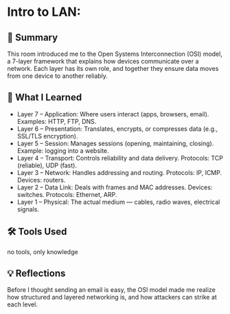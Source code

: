 # Intro to LAN:

## 📘 Summary
This room introduced me to the Open Systems Interconnection (OSI) model, a 7-layer framework that explains how devices communicate over a network. Each layer has its own role, and together they ensure data moves from one device to another reliably.

## 🧠 What I Learned
- Layer 7 – Application: Where users interact (apps, browsers, email). Examples: HTTP, FTP, DNS.
- Layer 6 – Presentation: Translates, encrypts, or compresses data (e.g., SSL/TLS encryption).
- Layer 5 – Session: Manages sessions (opening, maintaining, closing). Example: logging into a website.
- Layer 4 – Transport: Controls reliability and data delivery. Protocols: TCP (reliable), UDP (fast).
- Layer 3 – Network: Handles addressing and routing. Protocols: IP, ICMP. Devices: routers.
- Layer 2 – Data Link: Deals with frames and MAC addresses. Devices: switches. Protocols: Ethernet, ARP.
- Layer 1 – Physical: The actual medium — cables, radio waves, electrical signals.

## 🛠️ Tools Used
no tools, only knowledge

## 💡 Reflections
Before I thought sending an email is easy, the OSI model made me realize how structured and layered networking is, and how attackers can strike at each level.